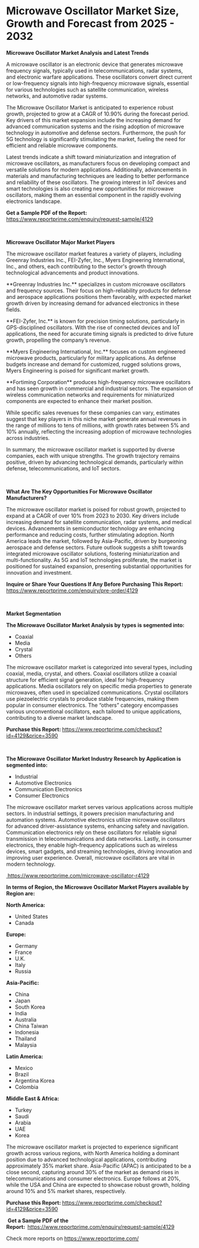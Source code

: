 <p><h1>Microwave Oscillator Market Size, Growth and Forecast from 2025 - 2032</h1></p><p><strong>Microwave Oscillator Market Analysis and Latest Trends</strong></p>
<p><p>A microwave oscillator is an electronic device that generates microwave frequency signals, typically used in telecommunications, radar systems, and electronic warfare applications. These oscillators convert direct current or low-frequency signals into high-frequency microwave signals, essential for various technologies such as satellite communication, wireless networks, and automotive radar systems.</p><p>The Microwave Oscillator Market is anticipated to experience robust growth, projected to grow at a CAGR of 10.90% during the forecast period. Key drivers of this market expansion include the increasing demand for advanced communication systems and the rising adoption of microwave technology in automotive and defense sectors. Furthermore, the push for 5G technology is significantly stimulating the market, fueling the need for efficient and reliable microwave components.</p><p>Latest trends indicate a shift toward miniaturization and integration of microwave oscillators, as manufacturers focus on developing compact and versatile solutions for modern applications. Additionally, advancements in materials and manufacturing techniques are leading to better performance and reliability of these oscillators. The growing interest in IoT devices and smart technologies is also creating new opportunities for microwave oscillators, making them an essential component in the rapidly evolving electronics landscape.</p></p>
<p><strong>Get a Sample PDF of the Report:&nbsp;</strong> <a href="https://www.reportprime.com/enquiry/request-sample/4129?utm_campaign=2275&utm_medium=2&utm_source=Github&utm_content=ia&utm_term=18032025&utm_id=microwave-oscillator">https://www.reportprime.com/enquiry/request-sample/4129</a></p>
<p>&nbsp;</p>
<p><strong>Microwave Oscillator Major Market Players</strong></p>
<p><p>The microwave oscillator market features a variety of players, including Greenray Industries Inc., FEI-Zyfer, Inc., Myers Engineering International, Inc., and others, each contributing to the sector's growth through technological advancements and product innovations.</p><p>**Greenray Industries Inc.** specializes in custom microwave oscillators and frequency sources. Their focus on high-reliability products for defense and aerospace applications positions them favorably, with expected market growth driven by increasing demand for advanced electronics in these fields.</p><p>**FEI-Zyfer, Inc.** is known for precision timing solutions, particularly in GPS-disciplined oscillators. With the rise of connected devices and IoT applications, the need for accurate timing signals is predicted to drive future growth, propelling the company’s revenue. </p><p>**Myers Engineering International, Inc.** focuses on custom engineered microwave products, particularly for military applications. As defense budgets increase and demand for customized, rugged solutions grows, Myers Engineering is poised for significant market growth.</p><p>**Fortiming Corporation** produces high-frequency microwave oscillators and has seen growth in commercial and industrial sectors. The expansion of wireless communication networks and requirements for miniaturized components are expected to enhance their market position.</p><p>While specific sales revenues for these companies can vary, estimates suggest that key players in this niche market generate annual revenues in the range of millions to tens of millions, with growth rates between 5% and 10% annually, reflecting the increasing adoption of microwave technologies across industries.</p><p>In summary, the microwave oscillator market is supported by diverse companies, each with unique strengths. The growth trajectory remains positive, driven by advancing technological demands, particularly within defense, telecommunications, and IoT sectors.</p></p>
<p>&nbsp;</p>
<p><strong>What Are The Key Opportunities For Microwave Oscillator Manufacturers?</strong></p>
<p><p>The microwave oscillator market is poised for robust growth, projected to expand at a CAGR of over 10% from 2023 to 2030. Key drivers include increasing demand for satellite communication, radar systems, and medical devices. Advancements in semiconductor technology are enhancing performance and reducing costs, further stimulating adoption. North America leads the market, followed by Asia-Pacific, driven by burgeoning aerospace and defense sectors. Future outlook suggests a shift towards integrated microwave oscillator solutions, fostering miniaturization and multi-functionality. As 5G and IoT technologies proliferate, the market is positioned for sustained expansion, presenting substantial opportunities for innovation and investment.</p></p>
<p><strong>Inquire or Share Your Questions If Any Before Purchasing This Report:</strong> <a href="https://www.reportprime.com/enquiry/pre-order/4129?utm_campaign=2275&utm_medium=2&utm_source=Github&utm_content=ia&utm_term=18032025&utm_id=microwave-oscillator">https://www.reportprime.com/enquiry/pre-order/4129</a></p>
<p>&nbsp;</p>
<p><strong>Market Segmentation</strong></p>
<p><strong>The Microwave Oscillator Market Analysis by types is segmented into:</strong></p>
<p><ul><li>Coaxial</li><li>Media</li><li>Crystal</li><li>Others</li></ul></p>
<p><p>The microwave oscillator market is categorized into several types, including coaxial, media, crystal, and others. Coaxial oscillators utilize a coaxial structure for efficient signal generation, ideal for high-frequency applications. Media oscillators rely on specific media properties to generate microwaves, often used in specialized communications. Crystal oscillators use piezoelectric crystals to produce stable frequencies, making them popular in consumer electronics. The “others” category encompasses various unconventional oscillators, each tailored to unique applications, contributing to a diverse market landscape.</p></p>
<p><strong>Purchase this Report:&nbsp;</strong><a href="https://www.reportprime.com/checkout?id=4129&price=3590&utm_campaign=2275&utm_medium=2&utm_source=Github&utm_content=ia&utm_term=18032025&utm_id=microwave-oscillator">https://www.reportprime.com/checkout?id=4129&price=3590</a></p>
<p>&nbsp;</p>
<p><strong>The Microwave Oscillator Market Industry Research by Application is segmented into:</strong></p>
<p><ul><li>Industrial</li><li>Automotive Electronics</li><li>Communication Electronics</li><li>Consumer Electronics</li></ul></p>
<p><p>The microwave oscillator market serves various applications across multiple sectors. In industrial settings, it powers precision manufacturing and automation systems. Automotive electronics utilize microwave oscillators for advanced driver-assistance systems, enhancing safety and navigation. Communication electronics rely on these oscillators for reliable signal transmission in telecommunications and data networks. Lastly, in consumer electronics, they enable high-frequency applications such as wireless devices, smart gadgets, and streaming technologies, driving innovation and improving user experience. Overall, microwave oscillators are vital in modern technology.</p></p>
<p><a href="https://www.reportprime.com/microwave-oscillator-r4129?utm_campaign=2275&utm_medium=2&utm_source=Github&utm_content=ia&utm_term=18032025&utm_id=microwave-oscillator">&nbsp;https://www.reportprime.com/microwave-oscillator-r4129</a></p>
<p><strong>In terms of Region, the Microwave Oscillator Market Players available by Region are:</strong></p>
<p>
    <p> <strong> North America: </strong>
        <ul>
            <li>United States</li>
            <li>Canada</li>
        </ul>
        </p> 
    <p> <strong> Europe: </strong>
        <ul>
            <li>Germany</li>
            <li>France</li>
            <li>U.K.</li>
            <li>Italy</li>
            <li>Russia</li>
        </ul>
        </p> 
    <p> <strong> Asia-Pacific: </strong>
        <ul>
            <li>China</li>
            <li>Japan</li>
            <li>South Korea</li>
            <li>India</li>
            <li>Australia</li>
            <li>China Taiwan</li>
            <li>Indonesia</li>
            <li>Thailand</li>
            <li>Malaysia</li>
        </ul>
        </p> 
    <p> <strong> Latin America: </strong>
        <ul>
            <li>Mexico</li>
            <li>Brazil</li>
            <li>Argentina Korea</li>
            <li>Colombia</li>
        </ul>
        </p> 
    <p> <strong> Middle East & Africa: </strong>
        <ul>
            <li>Turkey</li>
            <li>Saudi</li>
            <li>Arabia</li>
            <li>UAE</li>
            <li>Korea</li>
        </ul>
    </p>
    </p>
<p><p>The microwave oscillator market is projected to experience significant growth across various regions, with North America holding a dominant position due to advanced technological applications, contributing approximately 35% market share. Asia-Pacific (APAC) is anticipated to be a close second, capturing around 30% of the market as demand rises in telecommunications and consumer electronics. Europe follows at 20%, while the USA and China are expected to showcase robust growth, holding around 10% and 5% market shares, respectively.</p></p>
<p><strong>Purchase this Report: </strong><a href="https://www.reportprime.com/checkout?id=4129&price=3590&utm_campaign=2275&utm_medium=2&utm_source=Github&utm_content=ia&utm_term=18032025&utm_id=microwave-oscillator">https://www.reportprime.com/checkout?id=4129&price=3590</a></p>
<p>&nbsp;<strong>Get a Sample PDF of the Report:&nbsp;&nbsp;</strong><a href="https://www.reportprime.com/enquiry/request-sample/4129?utm_campaign=2275&utm_medium=2&utm_source=Github&utm_content=ia&utm_term=18032025&utm_id=microwave-oscillator">https://www.reportprime.com/enquiry/request-sample/4129</a></p>
<p><strong></strong></p>
<p>Check more reports on <a href="https://www.reportprime.com/?utm_campaign=2275&utm_medium=2&utm_source=Github&utm_content=ia&utm_term=18032025&utm_id=microwave-oscillator">https://www.reportprime.com/</a></p>